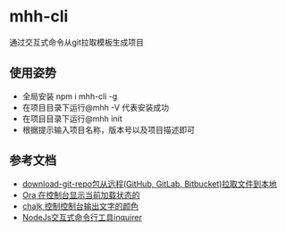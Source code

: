 # mhh-cli
通过交互式命令从git拉取模板生成项目

## 使用姿势
- 全局安装 npm i mhh-cli -g
- 在项目目录下运行@mhh -V 代表安装成功
- 在项目目录下运行@mhh init
- 根据提示输入项目名称，版本号以及项目描述即可

## 参考文档

- [download-git-repo包从远程(GitHub, GitLab, Bitbucket)拉取文件到本地](https://www.npmjs.com/package/download-git-repo)
- [Ora 在控制台显示当前加载状态的](https://github.com/sindresorhus/ora)
- [chalk 控制控制台输出文字的颜色](https://github.com/chalk/chalk)
- [NodeJs交互式命令行工具inquirer](https://www.npmjs.com/package/inquirer)